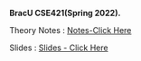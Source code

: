 **BracU CSE421(Spring 2022).**


Theory Notes : [Notes-Click Here](https://docs.google.com/document/d/1W8Ym2UsayXdN_4ZzKO2hYd2WBOhjzHXNKIwv8jcUA-E/edit#heading=h.8xa30cvlr2yc)

Slides : [Slides - Click Here](https://drive.google.com/drive/u/0/folders/1kjM1Eb9peaNh8bD7XI3XhYE4BNTQtvu1)
